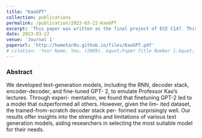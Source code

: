 ```yaml
---
title: "KaoGPT"
collection: publications
permalink: /publication/2023-03-22-KaoGPT
excerpt: 'This paper was written as the final project of ECE C147. This paper explores different architectures for text generation mimicating the tone of professor Jonathan Kao'
date: 2023-03-22
venue: 'Journal 1'
paperurl: 'http://hametar0u.github.io/files/KaoGPT.pdf'
# citation: 'Your Name, You. (2009). &quot;Paper Title Number 1.&quot; <i>Journal 1</i>. 1(1).'
---
```

### Abstract
We developed text-generation models, including the RNN, decoder stack, encoder-decoder, and fine-tuned GPT- 2, to emulate Professor Kao’s lectures. Through experi- mentation, we found that finetuning GPT-2 led to a model that outperformed all others. However, given the lim- ited dataset, the trained-from-scratch decoder stack per- formed surprisingly well. Our results offer insights into the strengths and limitations of various text generation models, aiding researchers in selecting the most suitable model for their needs.